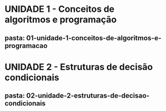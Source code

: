 # UNIDADE 1 - Conceitos de algoritmos e programação
## pasta: 01-unidade-1-conceitos-de-algoritmos-e-programacao



# UNIDADE 2 - Estruturas de decisão condicionais

## pasta: 02-unidade-2-estruturas-de-decisao-condicionais

